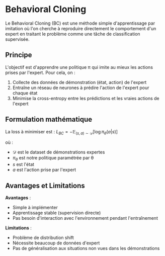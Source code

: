# Behavioral Cloning

Le Behavioral Cloning (BC) est une méthode simple d'apprentissage par imitation où l'on cherche à reproduire directement le comportement d'un expert en traitant le problème comme une tâche de classification supervisée.

## Principe

L'objectif est d'apprendre une politique π qui imite au mieux les actions prises par l'expert. Pour cela, on :
1. Collecte des données de démonstration (état, action) de l'expert
2. Entraîne un réseau de neurones à prédire l'action de l'expert pour chaque état
3. Minimise la cross-entropy entre les prédictions et les vraies actions de l'expert

## Formulation mathématique

La loss à minimiser est :
$L_{BC} = -\mathbb{E}_{(s,a)\sim \mathcal{D}} [\log \pi_\theta(a|s)]$

où :
- $\mathcal{D}$ est le dataset de démonstrations expertes
- $\pi_\theta$ est notre politique paramétrée par θ
- $s$ est l'état
- $a$ est l'action prise par l'expert

## Avantages et Limitations

**Avantages** :
- Simple à implémenter
- Apprentissage stable (supervision directe)
- Pas besoin d'interaction avec l'environnement pendant l'entraînement

**Limitations** :
- Problème de distribution shift
- Nécessite beaucoup de données d'expert
- Pas de généralisation aux situations non vues dans les démonstrations

